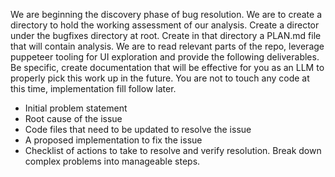 We are beginning the discovery phase of bug resolution. We are to create a directory to hold the working assessment of our analysis. Create a director under the bugfixes directory at root. Create in that directory a PLAN.md file that will contain analysis. We are to read relevant parts of the repo, leverage puppeteer tooling for UI exploration and provide the following deliverables. Be specific, create documentation that will be effective for you as an LLM to properly pick this work up in the future. You are not to touch any code at this time, implementation fill follow later.

- Initial problem statement
- Root cause of the issue
- Code files that need to be updated to resolve the issue
- A proposed implementation to fix the issue
- Checklist of actions to take to resolve and verify resolution. Break down complex problems into manageable steps.

